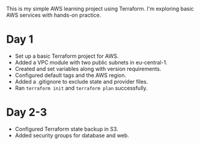 This is my simple AWS learning project using Terraform. I'm exploring basic AWS services with hands-on practice.

# Day 1

- Set up a basic Terraform project for AWS.
- Added a VPC module with two public subnets in eu-central-1.
- Created and set variables along with version requirements.
- Configured default tags and the AWS region.
- Added a .gitignore to exclude state and provider files.
- Ran `terraform init` and `terraform plan` successfully.

# Day 2-3

- Configured Terraform state backup in S3.
- Added security groups for database and web.
